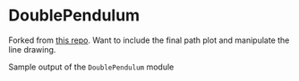 # DoublePendulum


Forked from [this repo](https://github.com/OHUGITHO/DoublePendulum.git). Want to include the final path plot and manipulate the line drawing.


Sample output of the `DoublePendulum` module
[](doublePendulum.gif?raw=true)